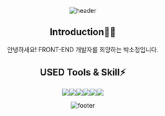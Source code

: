 <div align="center">
  
  ![header](https://capsule-render.vercel.app/api?type=waving&color=B5D5EA&height=200&section=header&text=ssojeongg's%20Github&fontColor=ffffff&fontSize=50)
  <h2>Introduction🖐🏻</h2>
  <p>안녕하세요! FRONT-END 개발자를 희망하는 박소정입니다.</p>
<h2>USED Tools & Skill⚡</h2>
<div style="display: flex; align-items: flex-start; justify-content: center;">
  <img src="https://img.shields.io/badge/HTML5-E34F26?style=flat-square&logo=HTML5&logoColor=white"/>
  <img src="https://img.shields.io/badge/CSS3-1572B6?style=flat-square&logo=CSS3&logoColor=white"/>
  <img src="https://img.shields.io/badge/JavaScript-F7DF1E?style=flat-square&logo=JavaScript&logoColor=white"/>
  <img src="https://img.shields.io/badge/jQuery-0769AD?style=flat-square&logo=jQueryt&logoColor=white"/>
  <img src="https://img.shields.io/badge/Vue-4FC08D?style=flat-square&logo=Vue.js5&logoColor=white"/>
  <img src="https://img.shields.io/badge/react-20232a.svg?style=for-the-badge&logo=react&logoColor=white" />
</div>

![footer](https://capsule-render.vercel.app/api?section=footer&type=waving&color=B5D5EA)
</div>
